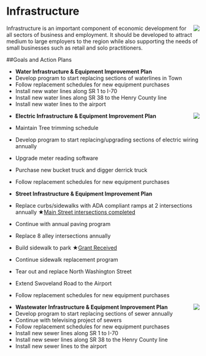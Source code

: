 # Infrastructure

<a href="http://farm4.staticflickr.com/3768/10934677726_7ccc92d315_o.jpg" class="thumb" rel="fancy" style="float: right;"><img src="http://farm4.staticflickr.com/3768/10934677726_7f51cc44e8_m.jpg" /></a>


Infrastructure is an important component of economic development for all sectors of business and employment. It should be developed to attract medium to large employers to the region while also supporting the needs of small businesses such as retail and solo practitioners.

##Goals and Action Plans
-	**Water Infrastructure & Equipment Improvement Plan**
  - Develop program to start replacing sections of waterlines in Town
  - Follow replacement schedules for new equipment purchases
  - Install new water lines along SR 1 to I-70
  - Install new water lines along SR 38 to the Henry County line
  - Install new water lines to the airport
  
<a href="https://farm9.staticflickr.com/8652/16687756741_02f90b5b61_o.jpg" class="thumb" rel="fancy" style="float: right;"><img src="https://farm9.staticflickr.com/8652/16687756741_6a05f2a80c_m.jpg" /></a>
-	**Electric Infrastructure & Equipment Improvement Plan**
  - Maintain Tree trimming schedule
  - Develop program to start replacing/upgrading sections of electric wiring annually
  - Upgrade meter reading software
  - Purchase new bucket truck and digger derrick truck
  - Follow replacement schedules for new equipment purchases
  
-	**Street Infrastructure & Equipment Improvement Plan**
  - Replace curbs/sidewalks with ADA compliant ramps at 2 intersections annually &#9733;[Main Street intersections completed](/appendices/completed-objectives/)
  - Continue with annual paving program
  - Replace 8 alley intersections annually
  - Build sidewalk to park &#9733;[Grant Received](/appendices/completed-objectives/)
  - Continue sidewalk replacement program
  - Tear out and replace North Washington Street
  - Extend Swoveland Road to the Airport 
  - Follow replacement schedules for new equipment purchases
  
<a href="https://farm9.staticflickr.com/8576/16066764724_e8cbe0ed48_z.jpg" class="thumb" rel="fancy" style="float: right;"><img src="https://farm9.staticflickr.com/8576/16066764724_e8cbe0ed48_m.jpg" /></a>
-	**Wastewater Infrastructure & Equipment Improvement Plan**
  - Develop program to start replacing sections of sewer annually
  - Continue with televising project of sewers
  - Follow replacement schedules for new equipment purchases
  - Install new sewer lines along SR 1 to I-70
  - Install new sewer lines along SR 38 to the Henry County line
  - Install new sewer lines to the airport